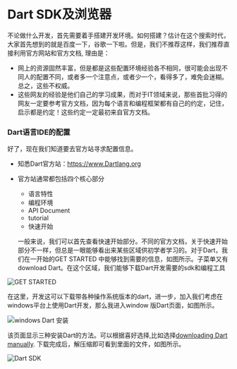 # Dart SDK及浏览器


不论做什么开发，首先需要着手搭建开发环境。如何搭建？估计在这个搜索时代，大家首先想到的就是百度一下，谷歌一下啦。但是，我们不推荐这样，我们推荐直接利用官方网站和官方文档, 理由是：
- 网上的资源固然丰富，但是都是这些配置环境经验各不相同，很可能会出现不同人的配置不同，或者多一个注意点，或者少一个，看得多了，难免会迷糊。总之，这些不权威。
- 这些网友的经验是他们自己的学习成果，而对于IT领域来说，那些首批习得的网友一定要参考官方文档，因为每个语言和编程框架都有自己的约定，记住，启示都是约定！这些约定一定最初来自官方文档。

### Dart语言IDE的配置
好了，现在我们知道要去官方站寻求配置信息。
- 知悉Dart官方站：https://www.Dartlang.org
- 官方站通常都包括四个核心部分
   - 语言特性
   - 编程环境
   - API Document
   - tutorial
   - 快速开始
   

   一般来说，我们可以首先查看快速开始部分。不同的官方文档，关于快速开始部分不一样，但总是一眼能够看出来某些区域供初学者学习的。对于Dart，我们在一开始的GET STARTED 中能够找到需要的信息，如图所示。子菜单又有download Dart。在这个区域，我们能够下载Dart开发需要的sdk和编程工具
   
![GET STARTED](http://img0.ph.126.net/dhO8aVvT3NH1xcKEMOrOGw==/6630537801095946972.jpg)

在这里，开发这可以下载带各种操作系统版本的dart，进一步，加入我们考虑在windows平台上使用Dart开发，那么我进入window 版Dart页面，如图所示。

![windows Dart 安装](http://img2.ph.126.net/2N9N9RHoEmtAK5if9H9i3Q==/6631340444583653093.jpg)

该页面显示三种安装Dart的方法。可以根据喜好选择,比如选择[downloading Dart manually](https://www.dartlang.org/downloads/archive/).
下载完成后，解压缩即可看到里面的文件，如图所示。

![Dart SDK](http://img0.ph.126.net/4AaeN6nR7iaanLZR1sDHPQ==/6631369031885972664.jpg)
